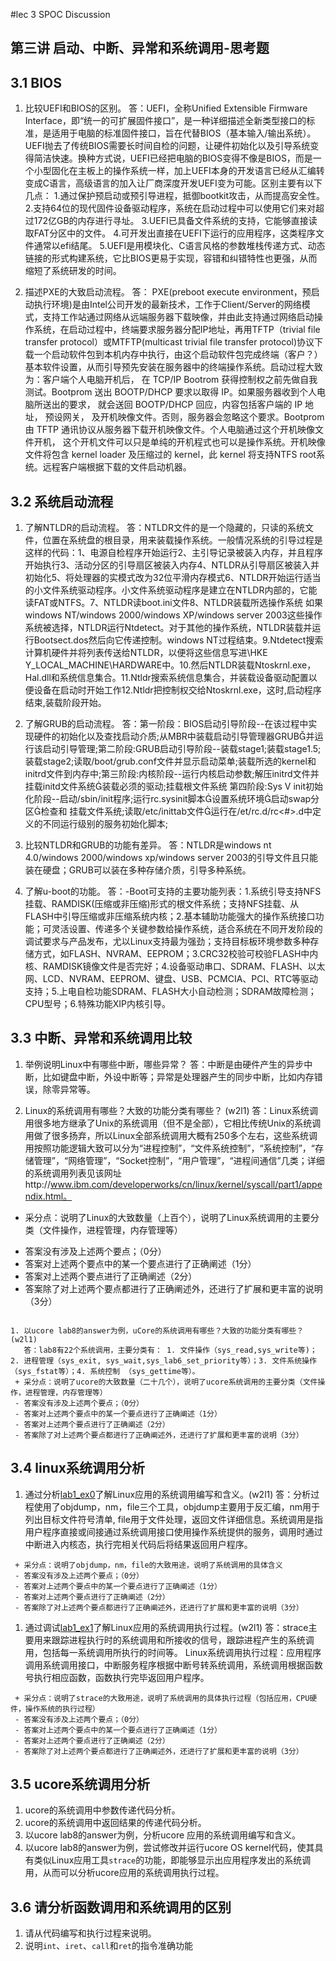 #lec 3 SPOC Discussion

## 第三讲 启动、中断、异常和系统调用-思考题

## 3.1 BIOS
 1. 比较UEFI和BIOS的区别。
	答：UEFI，全称Unified Extensible Firmware Interface，即“统一的可扩展固件接口”，是一种详细描述全新类型接口的标准，是适用于电脑的标准固件接口，旨在代替BIOS（基本输入/输出系统）。UEFI抛去了传统BIOS需要长时间自检的问题，让硬件初始化以及引导系统变得简洁快速。换种方式说，UEFI已经把电脑的BIOS变得不像是BIOS，而是一个小型固化在主板上的操作系统一样，加上UEFI本身的开发语言已经从汇编转变成C语言，高级语言的加入让厂商深度开发UEFI变为可能。区别主要有以下几点：	
	1.通过保护预启动或预引导进程，抵御bootkit攻击，从而提高安全性。
	2.支持64位的现代固件设备驱动程序，系统在启动过程中可以使用它们来对超过172亿GB的内存进行寻址。
	3.UEFI已具备文件系统的支持，它能够直接读取FAT分区中的文件。
	4.可开发出直接在UEFI下运行的应用程序，这类程序文件通常以efi结尾。
	5.UEFI是用模块化、C语言风格的参数堆栈传递方式、动态链接的形式构建系统，它比BIOS更易于实现，容错和纠错特性也更强，从而缩短了系统研发的时间。
		
 1. 描述PXE的大致启动流程。
	答： PXE(preboot execute environment，预启动执行环境)是由Intel公司开发的最新技术，工作于Client/Server的网络模式，支持工作站通过网络从远端服务器下载映像，并由此支持通过网络启动操作系统，在启动过程中，终端要求服务器分配IP地址，再用TFTP（trivial file transfer protocol）或MTFTP(multicast trivial file transfer protocol)协议下载一个启动软件包到本机内存中执行，由这个启动软件包完成终端（客户？）基本软件设置，从而引导预先安装在服务器中的终端操作系统。启动过程大致为：客户端个人电脑开机后， 在 TCP/IP Bootrom 获得控制权之前先做自我测试。Bootprom 送出 BOOTP/DHCP 要求以取得 IP。如果服务器收到个人电脑所送出的要求， 就会送回 BOOTP/DHCP 回应，内容包括客户端的 IP 地址， 预设网关， 及开机映像文件。否则，服务器会忽略这个要求。Bootprom 由 TFTP 通讯协议从服务器下载开机映像文件。个人电脑通过这个开机映像文件开机， 这个开机文件可以只是单纯的开机程式也可以是操作系统。开机映像文件将包含 kernel loader 及压缩过的 kernel，此 kernel 将支持NTFS root系统。远程客户端根据下载的文件启动机器。
## 3.2 系统启动流程

 1. 了解NTLDR的启动流程。
	答：NTLDR文件的是一个隐藏的，只读的系统文件，位置在系统盘的根目录，用来装载操作系统。一般情况系统的引导过程是这样的代码：1、电源自检程序开始运行2、主引导记录被装入内存，并且程序开始执行3、活动分区的引导扇区被装入内存4、NTLDR从引导扇区被装入并初始化5、将处理器的实模式改为32位平滑内存模式6、NTLDR开始运行适当的小文件系统驱动程序。小文件系统驱动程序是建立在NTLDR内部的，它能读FAT或NTFS。7、NTLDR读boot.ini文件8、NTLDR装载所选操作系统
如果windows NT/windows 2000/windows XP/windows server 2003这些操作系统被选择，NTLDR运行Ntdetect。对于其他的操作系统，NTLDR装载并运行Bootsect.dos然后向它传递控制。windows NT过程结束。9.Ntdetect搜索计算机硬件并将列表传送给NTLDR，以便将这些信息写进\\HKE Y_LOCAL_MACHINE\HARDWARE中。10.然后NTLDR装载Ntoskrnl.exe，Hal.dll和系统信息集合。11.Ntldr搜索系统信息集合，并装载设备驱动配置以便设备在启动时开始工作12.Ntldr把控制权交给Ntoskrnl.exe，这时,启动程序结束,装载阶段开始。

 1. 了解GRUB的启动流程。
 	答：第一阶段：BIOS启动引导阶段--在该过程中实现硬件的初始化以及查找启动介质;从MBR中装载启动引导管理器GRUB并运行该启动引导管理;第二阶段:GRUB启动引导阶段--装载stage1;装载stage1.5;装载stage2;读取/boot/grub.conf文件并显示启动菜单;装载所选的kernel和initrd文件到内存中;第三阶段:内核阶段--运行内核启动参数;解压initrd文件并挂载initd文件系统装载必须的驱动;挂载根文件系统 
第四阶段:Sys V init初始化阶段--启动/sbin/init程序;运行rc.sysinit脚本设置系统环境启动swap分区检查和
挂载文件系统;读取/etc/inittab文件运行在/et/rc.d/rc<#>.d中定义的不同运行级别的服务初始化脚本;

 1. 比较NTLDR和GRUB的功能有差异。
 	答：NTLDR是windows nt 4.0/windows 2000/windows xp/windows server 2003的引导文件且只能装在硬盘；GRUB可以装在多种存储介质，引导多种系统。
 	
 1. 了解u-boot的功能。
	答：-Boot可支持的主要功能列表：1.系统引导支持NFS挂载、RAMDISK(压缩或非压缩)形式的根文件系统；支持NFS挂载、从FLASH中引导压缩或非压缩系统内核；2.基本辅助功能强大的操作系统接口功能；可灵活设置、传递多个关键参数给操作系统，适合系统在不同开发阶段的调试要求与产品发布，尤以Linux支持最为强劲；支持目标板环境参数多种存储方式，如FLASH、NVRAM、EEPROM；3.CRC32校验可校验FLASH中内核、RAMDISK镜像文件是否完好；4.设备驱动串口、SDRAM、FLASH、以太网、LCD、NVRAM、EEPROM、键盘、USB、PCMCIA、PCI、RTC等驱动支持；5.上电自检功能SDRAM、FLASH大小自动检测；SDRAM故障检测；CPU型号；6.特殊功能XIP内核引导。
	
## 3.3 中断、异常和系统调用比较
 1. 举例说明Linux中有哪些中断，哪些异常？
 	答：中断是由硬件产生的异步中断，比如键盘中断，外设中断等；异常是处理器产生的同步中断，比如内存错误，除零异常等。

 1. Linux的系统调用有哪些？大致的功能分类有哪些？  (w2l1)
	答：Linux系统调用很多地方继承了Unix的系统调用（但不是全部），它相比传统Unix的系统调用做了很多扬弃，所以Linux全部系统调用大概有250多个左右，这些系统调用按照功能逻辑大致可以分为“进程控制”，“文件系统控制”，“系统控制”，“存储管理”，“网络管理”，“Socket控制”，“用户管理”，“进程间通信”几类；详细的系统调用列表见该网址http://www.ibm.com/developerworks/cn/linux/kernel/syscall/part1/appendix.html。
  + 采分点：说明了Linux的大致数量（上百个），说明了Linux系统调用的主要分类（文件操作，进程管理，内存管理等）
  - 答案没有涉及上述两个要点；（0分）
  - 答案对上述两个要点中的某一个要点进行了正确阐述（1分）
  - 答案对上述两个要点进行了正确阐述（2分）
  - 答案除了对上述两个要点都进行了正确阐述外，还进行了扩展和更丰富的说明（3分）
 ```
 
 1. 以ucore lab8的answer为例，uCore的系统调用有哪些？大致的功能分类有哪些？(w2l1)
 	答：lab8有22个系统调用，主要分类有： 1. 文件操作（sys_read,sys_write等)； 2. 进程管理（sys_exit, sys_wait,sys_lab6_set_priority等）；3. 文件系统操作 （sys_fstat等）；4. 系统控制 （sys_gettime等）。
  + 采分点：说明了ucore的大致数量（二十几个），说明了ucore系统调用的主要分类（文件操作，进程管理，内存管理等）
  - 答案没有涉及上述两个要点；（0分）
  - 答案对上述两个要点中的某一个要点进行了正确阐述（1分）
  - 答案对上述两个要点进行了正确阐述（2分）
  - 答案除了对上述两个要点都进行了正确阐述外，还进行了扩展和更丰富的说明（3分）
 ```
 
## 3.4 linux系统调用分析
 1. 通过分析[lab1_ex0](https://github.com/chyyuu/ucore_lab/blob/master/related_info/lab1/lab1-ex0.md)了解Linux应用的系统调用编写和含义。(w2l1)
	答：分析过程使用了objdump，nm，file三个工具，objdump主要用于反汇编，nm用于列出目标文件符号清单, file用于文件处理，返回文件详细信息。系统调用是指用户程序直接或间接通过系统调用接口使用操作系统提供的服务，调用时通过中断进入内核态，执行完相关代码后将结果返回用户程序。

 ```
  + 采分点：说明了objdump，nm，file的大致用途，说明了系统调用的具体含义
  - 答案没有涉及上述两个要点；（0分）
  - 答案对上述两个要点中的某一个要点进行了正确阐述（1分）
  - 答案对上述两个要点进行了正确阐述（2分）
  - 答案除了对上述两个要点都进行了正确阐述外，还进行了扩展和更丰富的说明（3分）
 
 ```
 
 1. 通过调试[lab1_ex1](https://github.com/chyyuu/ucore_lab/blob/master/related_info/lab1/lab1-ex1.md)了解Linux应用的系统调用执行过程。(w2l1)
 	答：strace主要用来跟踪进程执行时的系统调用和所接收的信号，跟踪进程产生的系统调用，包括每一系统调用所执行的时间等。 Linux系统调用执行过程：应用程序调用系统调用接口，中断服务程序根据中断号转系统调用，系统调用根据函数号执行相应函数，函数执行完毕返回用户程序。

 ```
  + 采分点：说明了strace的大致用途，说明了系统调用的具体执行过程（包括应用，CPU硬件，操作系统的执行过程）
  - 答案没有涉及上述两个要点；（0分）
  - 答案对上述两个要点中的某一个要点进行了正确阐述（1分）
  - 答案对上述两个要点进行了正确阐述（2分）
  - 答案除了对上述两个要点都进行了正确阐述外，还进行了扩展和更丰富的说明（3分）
 ```
 
## 3.5 ucore系统调用分析
 1. ucore的系统调用中参数传递代码分析。
 1. ucore的系统调用中返回结果的传递代码分析。
 1. 以ucore lab8的answer为例，分析ucore 应用的系统调用编写和含义。
 1. 以ucore lab8的answer为例，尝试修改并运行ucore OS kernel代码，使其具有类似Linux应用工具`strace`的功能，即能够显示出应用程序发出的系统调用，从而可以分析ucore应用的系统调用执行过程。
 
## 3.6 请分析函数调用和系统调用的区别
 1. 请从代码编写和执行过程来说明。
   1. 说明`int`、`iret`、`call`和`ret`的指令准确功能
 


